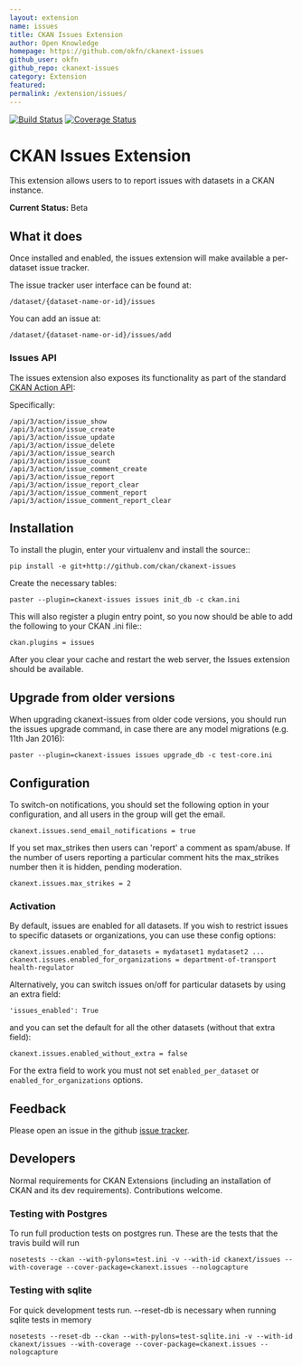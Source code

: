 ```yaml
---
layout: extension
name: issues
title: CKAN Issues Extension
author: Open Knowledge
homepage: https://github.com/okfn/ckanext-issues
github_user: okfn
github_repo: ckanext-issues
category: Extension
featured: 
permalink: /extension/issues/
---
```



[![Build Status](https://travis-ci.org/ckan/ckanext-issues.svg?branch=master)](https://travis-ci.org/ckan/ckanext-issues)
[![Coverage Status](https://coveralls.io/repos/ckan/ckanext-issues/badge.svg)](https://coveralls.io/r/ckan/ckanext-issues)
# CKAN Issues Extension

This extension allows users to to report issues with datasets in a CKAN
instance.

**Current Status:** Beta

## What it does

Once installed and enabled, the issues extension will make available a per-
dataset issue tracker.

The issue tracker user interface can be found at:

    /dataset/{dataset-name-or-id}/issues

You can add an issue at:

    /dataset/{dataset-name-or-id}/issues/add

### Issues API

The issues extension also exposes its functionality as part of the standard [CKAN Action API][api]:

[api]: http://docs.ckan.org/en/latest/api/index.html

Specifically:

    /api/3/action/issue_show
    /api/3/action/issue_create
    /api/3/action/issue_update
    /api/3/action/issue_delete
    /api/3/action/issue_search
    /api/3/action/issue_count
    /api/3/action/issue_comment_create
    /api/3/action/issue_report
    /api/3/action/issue_report_clear
    /api/3/action/issue_comment_report
    /api/3/action/issue_comment_report_clear

## Installation

To install the plugin, enter your virtualenv and install the source::

    pip install -e git+http://github.com/ckan/ckanext-issues

Create the necessary tables:

    paster --plugin=ckanext-issues issues init_db -c ckan.ini

This will also register a plugin entry point, so you now should be
able to add the following to your CKAN .ini file::

    ckan.plugins = issues

After you clear your cache and restart the web server, the Issues extension
should be available.

## Upgrade from older versions

When upgrading ckanext-issues from older code versions, you should run the issues upgrade command, in case there are any model migrations (e.g. 11th Jan 2016):

    paster --plugin=ckanext-issues issues upgrade_db -c test-core.ini

## Configuration

To switch-on notifications, you should set the following option in your
configuration, and all users in the group will get the email.

    ckanext.issues.send_email_notifications = true

If you set max_strikes then users can 'report' a comment as spam/abuse. If the number of users reporting a particular comment hits the max_strikes number then it is hidden, pending moderation.

    ckanext.issues.max_strikes = 2

### Activation

By default, issues are enabled for all datasets. If you wish to restrict
issues to specific datasets or organizations, you can use these config options:
    
    ckanext.issues.enabled_for_datasets = mydataset1 mydataset2 ...
    ckanext.issues.enabled_for_organizations = department-of-transport health-regulator

Alternatively, you can switch issues on/off for particular datasets by using an extra field:

    'issues_enabled': True

and you can set the default for all the other datasets (without that extra field):

    ckanext.issues.enabled_without_extra = false

For the extra field to work you must not set `enabled_per_dataset` or `enabled_for_organizations` options.

## Feedback

Please open an issue in the github [issue tracker][issues].

[issues]: https://github.com/ckan/ckanext-issues

## Developers

Normal requirements for CKAN Extensions (including an installation of CKAN and
its dev requirements). Contributions welcome.

### Testing with Postgres
To run full production tests on postgres run. These are the tests that the travis build will run

    nosetests --ckan --with-pylons=test.ini -v --with-id ckanext/issues --with-coverage --cover-package=ckanext.issues --nologcapture

### Testing with sqlite
For quick development tests run. --reset-db is necessary when running sqlite tests in memory

    nosetests --reset-db --ckan --with-pylons=test-sqlite.ini -v --with-id ckanext/issues --with-coverage --cover-package=ckanext.issues --nologcapture

